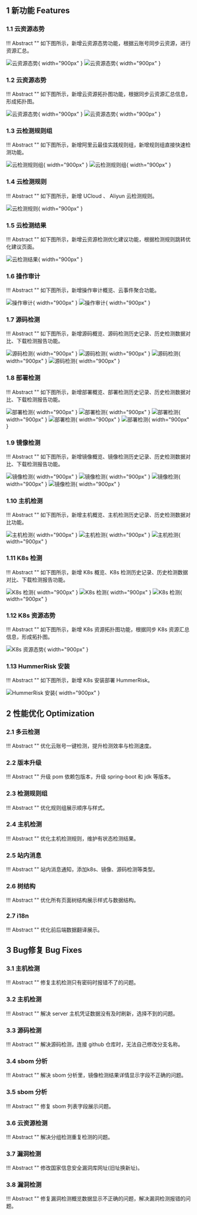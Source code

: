 ## 1 新功能 Features

### 1.1 云资源态势

!!! Abstract ""
如下图所示，新增云资源态势功能，根据云账号同步云资源，进行资源汇总。

![云资源态势](../img/release/0.4.0/cloud1.png){ width="900px" }
![云资源态势](../img/release/0.4.0/cloud2.png){ width="900px" }

### 1.2 云资源态势

!!! Abstract ""
如下图所示，新增云资源拓扑图功能，根据同步云资源汇总信息，形成拓扑图。

![云资源态势](../img/release/0.4.0/cloud3.png){ width="900px" }
![云资源态势](../img/release/0.4.0/cloud4.png){ width="900px" }

### 1.3 云检测规则组

!!! Abstract ""
如下图所示，新增阿里云最佳实践规则组，新增规则组直接快速检测功能。

![云检测规则组](../img/release/0.4.0/group.png){ width="900px" }
![云检测规则组](../img/release/0.4.0/group2.png){ width="900px" }

### 1.4 云检测规则

!!! Abstract ""
如下图所示，新增 UCloud 、 Aliyun 云检测规则。

![云检测规则](../img/release/0.4.0/rule.png){ width="900px" }

### 1.5 云检测结果

!!! Abstract ""
如下图所示，新增云资源检测优化建议功能，根据检测规则跳转优化建议页面。

![云检测结果](../img/release/0.4.0/resource.png){ width="900px" }

### 1.6 操作审计

!!! Abstract ""
如下图所示，新增操作审计概览、云事件聚合功能。

![操作审计](../img/release/0.4.0/event.png){ width="900px" }
![操作审计](../img/release/0.4.0/event2.png){ width="900px" }

### 1.7 源码检测

!!! Abstract ""
如下图所示，新增源码概览、源码检测历史记录、历史检测数据对比、下载检测报告功能。

![源码检测](../img/release/0.4.0/code.png){ width="900px" }
![源码检测](../img/release/0.4.0/code2.png){ width="900px" }
![源码检测](../img/release/0.4.0/code3.png){ width="900px" }
![源码检测](../img/release/0.4.0/code4.png){ width="900px" }

### 1.8 部署检测

!!! Abstract ""
如下图所示，新增部署概览、部署检测历史记录、历史检测数据对比、下载检测报告功能。

![部署检测](../img/release/0.4.0/config.png){ width="900px" }
![部署检测](../img/release/0.4.0/config2.png){ width="900px" }
![部署检测](../img/release/0.4.0/config3.png){ width="900px" }
![部署检测](../img/release/0.4.0/config4.png){ width="900px" }
![部署检测](../img/release/0.4.0/config5.png){ width="900px" }

### 1.9 镜像检测

!!! Abstract ""
如下图所示，新增镜像概览、镜像检测历史记录、历史检测数据对比、下载检测报告功能。

![镜像检测](../img/release/0.4.0/image.png){ width="900px" }
![镜像检测](../img/release/0.4.0/image2.png){ width="900px" }
![镜像检测](../img/release/0.4.0/image3.png){ width="900px" }
![镜像检测](../img/release/0.4.0/image4.png){ width="900px" }

### 1.10 主机检测

!!! Abstract ""
如下图所示，新增主机概览、主机检测历史记录、历史检测数据对比功能。

![主机检测](../img/release/0.4.0/server.png){ width="900px" }
![主机检测](../img/release/0.4.0/server2.png){ width="900px" }
![主机检测](../img/release/0.4.0/server3.png){ width="900px" }

### 1.11 K8s 检测

!!! Abstract ""
如下图所示，新增 K8s 概览、K8s 检测历史记录、历史检测数据对比、下载检测报告功能。

![K8s 检测](../img/release/0.4.0/k8s.png){ width="900px" }
![K8s 检测](../img/release/0.4.0/k8s2.png){ width="900px" }
![K8s 检测](../img/release/0.4.0/k8s3.png){ width="900px" }

### 1.12 K8s 资源态势

!!! Abstract ""
如下图所示，新增 K8s 资源拓扑图功能，根据同步 K8s 资源汇总信息，形成拓扑图。

![K8s 资源态势](../img/release/0.4.0/k8sto.png){ width="900px" }

### 1.13 HummerRisk 安装

!!! Abstract ""
如下图所示，新增 K8s 安装部署 HummerRisk。

![HummerRisk 安装](../img/release/0.4.0/install.png){ width="900px" }

## 2 性能优化 Optimization

### 2.1 多云检测

!!! Abstract ""
优化云账号一键检测，提升检测效率与检测速度。

### 2.2 版本升级

!!! Abstract ""
升级 pom 依赖包版本，升级 spring-boot 和 jdk 等版本。

### 2.3 检测规则组

!!! Abstract ""
优化规则组展示顺序与样式。

### 2.4 主机检测

!!! Abstract ""
优化主机检测规则，维护有状态检测结果。

### 2.5 站内消息

!!! Abstract ""
站内消息通知，添加k8s、镜像、源码检测等类型。

### 2.6 树结构

!!! Abstract ""
优化所有页面树结构展示样式与数据结构。

### 2.7 i18n

!!! Abstract ""
优化前后端数据翻译展示。

## 3 Bug修复 Bug Fixes

### 3.1 主机检测

!!! Abstract ""
修复主机检测只有密码时报错不了的问题。

### 3.2 主机检测

!!! Abstract ""
解决 server 主机凭证数据没有及时刷新，选择不到的问题。

### 3.3 源码检测

!!! Abstract ""
解决源码检测，连接 github 仓库时，无法自己修改分支名称。

### 3.4 sbom 分析

!!! Abstract ""
解决 sbom 分析里，镜像检测结果详情显示字段不正确的问题。

### 3.5 sbom 分析

!!! Abstract ""
修复 sbom 列表字段展示问题。

### 3.6 云资源检测

!!! Abstract ""
解决分组检测重复检测的问题。

### 3.7 漏洞检测

!!! Abstract ""
修改国家信息安全漏洞库网址(旧址换新址)。

### 3.8 漏洞检测

!!! Abstract ""
修复漏洞检测概览数据显示不正确的问题，解决漏洞检测报错的问题。
